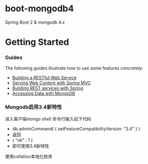 # boot-mongodb4
Spring Boot 2 &amp; mongodb 4.x

# Getting Started

### Guides
The following guides illustrate how to use some features concretely:

* [Building a RESTful Web Service](https://spring.io/guides/gs/rest-service/)
* [Serving Web Content with Spring MVC](https://spring.io/guides/gs/serving-web-content/)
* [Building REST services with Spring](https://spring.io/guides/tutorials/bookmarks/)
* [Accessing Data with MongoDB](https://spring.io/guides/gs/accessing-data-mongodb/)

### Mongodb启用3.4新特性

进入客户端mongo shell 命令行输入如下代码 
*	db.adminCommand( { setFeatureCompatibilityVersion: "3.4" } )
*	返回
*	{ "ok" : 1 }
*	即可使用3.4新特性
	
使用collation本地化排序
